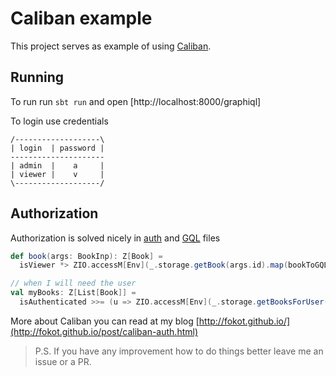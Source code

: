 # Caliban example

This project serves as example of using [Caliban](https://ghostdogpr.github.io/caliban/).

## Running
To run run `sbt run` and open [http://localhost:8000/graphiql]

To login use credentials
```
/-------------------\
| login  | password |
---------------------
| admin  |    a     |
| viewer |    v     |
\-------------------/
```

## Authorization
Authorization is solved nicely in [auth](src/main/scala/com/fokot/graphql/GQL.scala) and [GQL](src/main/scala/com/fokot/graphql/GQL.scala) files
```scala
def book(args: BookInp): Z[Book] =
  isViewer *> ZIO.accessM[Env](_.storage.getBook(args.id).map(bookToGQL))

// when I will need the user
val myBooks: Z[List[Book]] =
  isAuthenticated >>= (u => ZIO.accessM[Env](_.storage.getBooksForUser(u).map(_.map(bookToGQL))))
```
More about Caliban you can read at my blog [http://fokot.github.io/](http://fokot.github.io/post/caliban-auth.html)

> P.S. If you have any improvement how to do things better leave me an issue or a PR.

